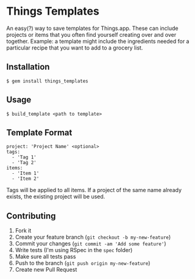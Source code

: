 # Things Templates

An easy(?) way to save templates for Things.app. These can include projects or
items that you often find yourself creating over and over together.
Example: a template might include the ingredients needed for a particular
recipe that you want to add to a grocery list.

## Installation
`$ gem install things_templates`

## Usage
`$ build_template <path to template>`

## Template Format
```
project: 'Project Name' <optional>
tags:
  - 'Tag 1'
  - 'Tag 2'
items:
  - 'Item 1'
  - 'Item 2'
```
Tags will be applied to all items. If a project of the same name already exists,
the existing project will be used.

## Contributing

1. Fork it
2. Create your feature branch (`git checkout -b my-new-feature`)
3. Commit your changes (`git commit -am 'Add some feature'`)
4. Write tests (I'm using RSpec in the `spec` folder)
5. Make sure all tests pass
6. Push to the branch (`git push origin my-new-feature`)
7. Create new Pull Request
